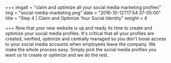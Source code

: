 +++
imgalt = "claim and optimize all your social media marketing profiles"
img = "social-media-marketing.png"
date = "2016-10-12T17:54:37-05:00"
title = "Step 4 | Claim and Optimize Your Social Identity"
weight = 4

+++
Now that your new website is up and ready its time to create and optimize your social media profiles. It's critical that all your profiles are created, verified, optimize and centrally managed so you don't loose access to your social media accounts when employees leave the company. We make the whole process easy. Simply pick the social media profiles you want us to create or optimize and we do the rest.
<!--more-->
